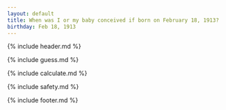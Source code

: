 ```yaml
---
layout: default
title: When was I or my baby conceived if born on February 18, 1913?
birthday: Feb 18, 1913
---
```


{% include header.md %}

{% include guess.md %}

{% include calculate.md %}

{% include safety.md %}

{% include footer.md %}



